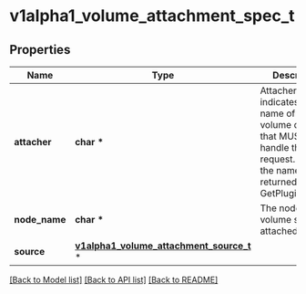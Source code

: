 # v1alpha1_volume_attachment_spec_t

## Properties
Name | Type | Description | Notes
------------ | ------------- | ------------- | -------------
**attacher** | **char \*** | Attacher indicates the name of the volume driver that MUST handle this request. This is the name returned by GetPluginName(). | 
**node_name** | **char \*** | The node that the volume should be attached to. | 
**source** | [**v1alpha1_volume_attachment_source_t**](v1alpha1_volume_attachment_source.md) \* |  | 

[[Back to Model list]](../README.md#documentation-for-models) [[Back to API list]](../README.md#documentation-for-api-endpoints) [[Back to README]](../README.md)


